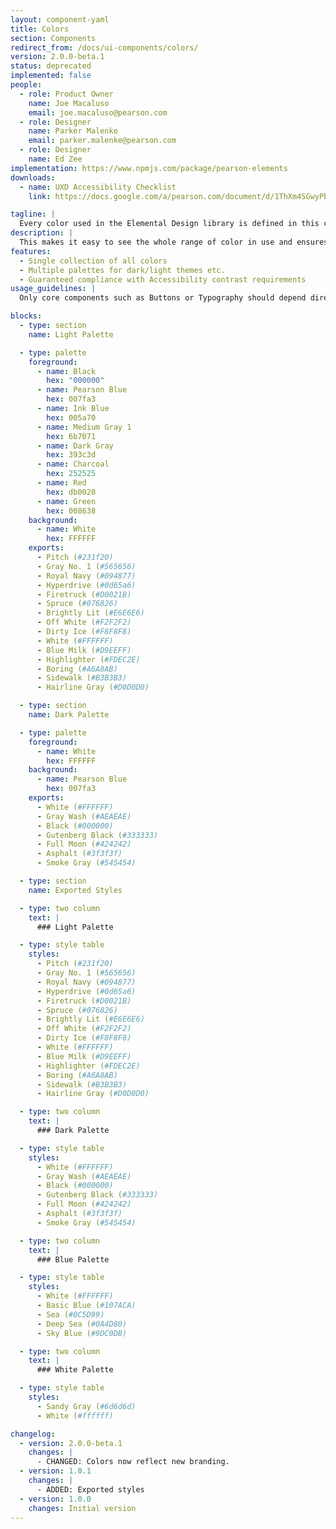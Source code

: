 ```yaml
---
layout: component-yaml
title: Colors
section: Components
redirect_from: /docs/ui-components/colors/
version: 2.0.0-beta.1
status: deprecated
implemented: false
people:
  - role: Product Owner
    name: Joe Macaluso
    email: joe.macaluso@pearson.com
  - role: Designer
    name: Parker Malenke
    email: parker.malenke@pearson.com
  - role: Designer
    name: Ed Zee
implementation: https://www.npmjs.com/package/pearson-elements
downloads:
  - name: UXD Accessibility Checklist
    link: https://docs.google.com/a/pearson.com/document/d/1ThXm4SGwyPb3wtlJGmOWLTRCIWERcLsjtP-jlkGjwAY/edit?usp=sharing

tagline: |
  Every color used in the Elemental Design library is defined in this component.
description: |
  This makes it easy to see the whole range of color in use and ensures we don't have 3 different versions of the same blue. Colors are organized into *Palettes* which contain *Foreground*, *Background*, and *Accent* colors. Any combination of foreground and background colors from the same palette are guaranteed to have sufficient contrast to meet WCAG 2.0 AA guidelines. Accent colors have no contrast guarantee and can be used for visual decoration (separator lines, for example) but not text.
features:
  - Single collection of all colors
  - Multiple palettes for dark/light themes etc.
  - Guaranteed compliance with Accessibility contrast requirements
usage_guidelines: |
  Only core components such as Buttons or Typography should depend directly on the colors component. Higher level components should get their colors indirectly from the core set of components. This makes it easy to update the color usage across the library.

blocks:
  - type: section
    name: Light Palette

  - type: palette
    foreground:
      - name: Black
        hex: "000000"
      - name: Pearson Blue
        hex: 007fa3
      - name: Ink Blue
        hex: 005a70
      - name: Medium Gray 1
        hex: 6b7071
      - name: Dark Gray
        hex: 393c3d
      - name: Charcoal
        hex: 252525
      - name: Red
        hex: db0020
      - name: Green
        hex: 008638
    background:
      - name: White
        hex: FFFFFF
    exports:
      - Pitch (#231f20)
      - Gray No. 1 (#565656)
      - Royal Navy (#094877)
      - Hyperdrive (#0d65a6)
      - Firetruck (#D0021B)
      - Spruce (#076826)
      - Brightly Lit (#E6E6E6)
      - Off White (#F2F2F2)
      - Dirty Ice (#F8F8F8)
      - White (#FFFFFF)
      - Blue Milk (#D9EEFF)
      - Highlighter (#FDEC2E)
      - Boring (#A6A8AB)
      - Sidewalk (#B3B3B3)
      - Hairline Gray (#D0D0D0)

  - type: section
    name: Dark Palette

  - type: palette
    foreground:
      - name: White
        hex: FFFFFF
    background:
      - name: Pearson Blue
        hex: 007fa3
    exports:
      - White (#FFFFFF)
      - Gray Wash (#AEAEAE)
      - Black (#000000)
      - Gutenberg Black (#333333)
      - Full Moon (#424242)
      - Asphalt (#3f3f3f)
      - Smoke Gray (#545454)

  - type: section
    name: Exported Styles

  - type: two column
    text: |
      ### Light Palette

  - type: style table
    styles:
      - Pitch (#231f20)
      - Gray No. 1 (#565656)
      - Royal Navy (#094877)
      - Hyperdrive (#0d65a6)
      - Firetruck (#D0021B)
      - Spruce (#076826)
      - Brightly Lit (#E6E6E6)
      - Off White (#F2F2F2)
      - Dirty Ice (#F8F8F8)
      - White (#FFFFFF)
      - Blue Milk (#D9EEFF)
      - Highlighter (#FDEC2E)
      - Boring (#A6A8AB)
      - Sidewalk (#B3B3B3)
      - Hairline Gray (#D0D0D0)

  - type: two column
    text: |
      ### Dark Palette

  - type: style table
    styles:
      - White (#FFFFFF)
      - Gray Wash (#AEAEAE)
      - Black (#000000)
      - Gutenberg Black (#333333)
      - Full Moon (#424242)
      - Asphalt (#3f3f3f)
      - Smoke Gray (#545454)

  - type: two column
    text: |
      ### Blue Palette

  - type: style table
    styles:
      - White (#FFFFFF)
      - Basic Blue (#107ACA)
      - Sea (#0C5D99)
      - Deep Sea (#0A4D80)
      - Sky Blue (#9DC0DB)

  - type: two column
    text: |
      ### White Palette

  - type: style table
    styles:
      - Sandy Gray (#6d6d6d)
      - White (#ffffff)

changelog:
  - version: 2.0.0-beta.1
    changes: |
      - CHANGED: Colors now reflect new branding.
  - version: 1.0.1
    changes: |
      - ADDED: Exported styles
  - version: 1.0.0
    changes: Initial version
---
```

